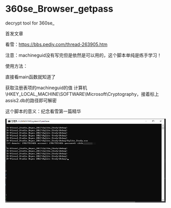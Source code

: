 # 360se_Browser_getpass  

decrypt tool for 360se_  

首发文章  

看雪：https://bbs.pediy.com/thread-263905.htm  
  
注意：machineguid没有写完但是依然是可以用的，这个脚本单纯是练手学习！

使用方法：  

直接看main函数就知道了  

获取注册表项的machineguid的值 计算机\HKEY_LOCAL_MACHINE\SOFTWARE\Microsoft\Cryptography，接着标上assis2.db的路径即可解密

这个脚本的意义：纪念看雪第一篇精华  

![image](https://github.com/adezz/360se_Browser_getpass/blob/master/pic/pic1.png)



